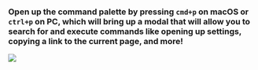### Open up the command palette by pressing `cmd+p` on macOS or `ctrl+p` on PC, which will bring up a modal that will allow you to search for and execute commands like opening up settings, copying a link to the current page, and more!

![](https://firebasestorage.googleapis.com/v0/b/firescript-577a2.appspot.com/o/imgs%2Fapp%2Fhelp-documentation%2FVtvhW6XX7x.gif?alt=media&token=fb48c9bb-77f9-455f-979e-2e0dd8f3bfc7)

